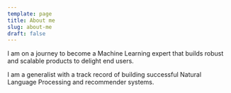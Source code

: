 ```yaml
---
template: page
title: About me
slug: about-me
draft: false
---
```

I am on a journey to become a Machine Learning expert that builds robust and scalable products to delight end users. 

I am a generalist  with  a track record of building successful Natural Language Processing  and recommender systems.
